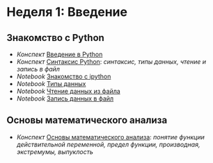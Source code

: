 # Неделя 1: Введение
## Знакомство с Python
  * _Конспект_ [Введение в Python](week_1/materials/Vvedenie.pdf)
  * _Конспект_ [Синтаксис Python](week_1/materials/Programmirovanie-na-Python.pdf): _синтаксис, типы данных, чтение и запись в файл_
  * _Notebook_ [Знакомство с ipython](week_1/notebooks/introduction_to_ipython.ipynb)
  * _Notebook_ [Типы данных](week_1/notebooks/types_in_python.ipynb)
  * _Notebook_ [Чтение данных из файла](week_1/notebooks/ipython_files_data_reading.ipynb)
  * _Notebook_ [Запись данных в файл](week_1/notebooks/ipython_files_data_writing.ipynb)

## Основы математического анализа ###
  * _Конспект_ [Основы математического анализа](week_1/materials/Osnovy-matematicheskogo-analiza.pdf): _понятие функции действительной переменной, предел функции, производная, экстремумы, выпуклость_

